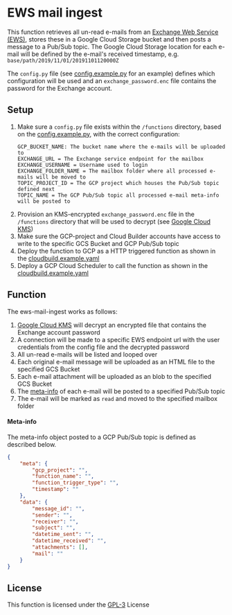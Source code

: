 # EWS mail ingest
This function retrieves all un-read e-mails from an [Exchange Web Service (EWS)](https://docs.microsoft.com/en-us/exchange/client-developer/web-service-reference/ews-reference-for-exchange), stores these in a Google Cloud Storage bucket and then posts a message to a Pub/Sub topic. The Google Cloud Storage location for each e-mail will be defined by the e-mail's received timestamp, e.g. ```base/path/2019/11/01/20191101120000Z```

The ```config.py``` file (see [config.example.py](config.example.py) for an example) defines which configuration will be used and an ```exchange_password.enc``` file contains the password for the Exchange account.


## Setup
1. Make sure a ```config.py``` file exists within the ```/functions``` directory, based on the [config.example.py](config.example.py), with the correct configuration:
    ~~~
    GCP_BUCKET_NAME: The bucket name where the e-mails will be uploaded to
    EXCHANGE_URL = The Exchange service endpoint for the mailbox
    EXCHANGE_USERNAME = Username used to login
    EXCHANGE_FOLDER_NAME = The mailbox folder where all processed e-mails will be moved to
    TOPIC_PROJECT_ID = The GCP project which houses the Pub/Sub topic defined next
    TOPIC_NAME = The GCP Pub/Sub topic all processed e-mail meta-info will be posted to
    ~~~
2. Provision an KMS-encrypted ```exchange_password.enc``` file in the ```/functions``` directory that will be used to decrypt (see [Google Cloud KMS](https://cloud.google.com/kms/docs/encrypt-decrypt))
3. Make sure the GCP-project and Cloud Builder accounts have access to write to the specific GCS Bucket and GCP Pub/Sub topic
4. Deploy the function to GCP as a HTTP triggered function as shown in the [cloudbuild.example.yaml](cloudbuild.example.yaml)
5. Deploy a GCP Cloud Scheduler to call the function as shown in the [cloudbuild.example.yaml](cloudbuild.example.yaml)

## Function
The ews-mail-ingest works as follows:
1. [Google Cloud KMS](https://cloud.google.com/kms/docs/encrypt-decrypt) will decrypt an encrypted file that contains the Exchange account password
2. A connection will be made to a specific EWS endpoint url with the user credentials from the config file and the decrypted password
3. All un-read e-mails will be listed and looped over
4. Each original e-mail message will be uploaded as an HTML file to the specified GCS Bucket
5. Each e-mail attachment will be uploaded as an blob to the specified GCS Bucket
6. The [meta-info](#meta-info) of each e-mail will be posted to a specified Pub/Sub topic
7. The e-mail will be marked as ```read``` and moved to the specified mailbox folder

#### Meta-info
The meta-info object posted to a GCP Pub/Sub topic is defined as described below.
~~~json
{
    "meta": {
        "gcp_project": "",
        "function_name": "",
        "function_trigger_type": "",
        "timestamp": ""
    },
    "data": {
        "message_id": "",
        "sender": "",
        "receiver": "",
        "subject": "",
        "datetime_sent": "",
        "datetime_received": "",
        "attachments": [],
        "mail": ""
    }
}
~~~

## License
This function is licensed under the [GPL-3](https://www.gnu.org/licenses/gpl-3.0.en.html) License

